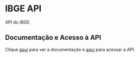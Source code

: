 # IBGE API

API do IBGE.

## Documentação e Acesso à API

Clique [aqui](https://servicodados.ibge.gov.br/api/docs) para ver a documentação e [aqui](https://servicodados.ibge.gov.br/api) para acessar a API.